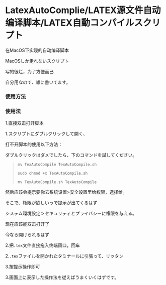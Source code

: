# LatexAutoComplie/LATEX源文件自动编译脚本/LATEX自動コンパイルスクリプト
在MacOS下实现的自动编译脚本

MacOSしか走れないスクリプト

写的很烂，为了方便而已

自分用なので、雑に書いてます。

### 使用方法
### 使用法
1.直接双击打开脚本

1.スクリプトにダブルクリックして開く、

打不开脚本的使用以下方法：

ダブルクリックはダメでしたら、下のコマンドを試してください。
>```text
>mv TexAutoCompile TexAutoCompile.sh
>```
>```text
>sudo chmod +x TexAutoCompile.sh
>```
>```text
>mv TexAutoCompile.sh TexAutoCompile
然后应该会提示要你去系统设置>安全设置里给权限，选择给。

そこで、権限が欲しいっで提示が出てくるはず

システム環境設定＞セキュリティとプライバシーに権限を与える。

现在应该能双击打开了

今なら開けられるはず

2.把`.tex`文件直接拖入终端窗口，回车

2.`.tex`ファイルを開かれたタミナールに引張って、リッタン

3.按提示操作即可

3.画面上に表示した操作法を従えばうまくいくはずです。
